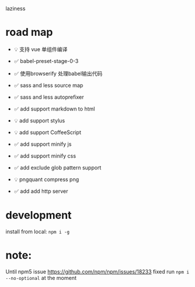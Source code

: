 laziness

# road map
- :bulb: 支持 vue 单组件编译
- :white_check_mark: babel-preset-stage-0-3
- :white_check_mark: 使用browserify 处理babel输出代码
- :white_check_mark: sass and less source map
- :white_check_mark: sass and less autoprefixer
- :white_check_mark: add support markdown to html
- :bulb: add support stylus
- :bulb: add support CoffeeScript
- :white_check_mark: add support minify js
- :white_check_mark: add support minify css

- :white_check_mark: add exclude glob pattern support
- :bulb:  pngquant compress png

- :white_check_mark: add add http server

# development
install from local:
`npm i -g`

# note: 
Until npm5 issue https://github.com/npm/npm/issues/18233 fixed
run `npm i --no-optional` at the moment
